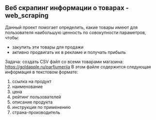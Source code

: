 ## Веб скрапинг информации о товарах - web_scraping

Данный проект помогает определить, какие товары имеют для пользователя наибольшую ценность по совокупности параметров, чтобы:

- закупить эти товары для продажи
- активно продвигать их в рекламе и получать прибыль

Задача:
создать CSV файл со всеми товарами магазина: https://goldapple.ru/parfjumerija
В этом файле содержится следующая информация в текстовом формате:
1. ссылка на продукт
2. наименование
3. цена
4. рейтинг пользователей
5. описание продукта
6. инструкция по применению
7. страна-производитель

